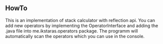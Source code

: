 ## HowTo
This is an implementation of stack calculator with reflection api. 
You can add new operators by implementing the OperatorInterface and adding the .java file into me.ikstaras.operators package.
The programm will automatically scan the operators which you can use in the console.

